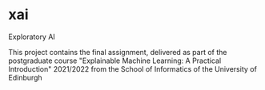 # xai
Exploratory AI


This project contains the final assignment, delivered as part of the postgraduate course "Explainable Machine Learning: A Practical Introduction" 2021/2022 from the School of Informatics of the University of Edinburgh
